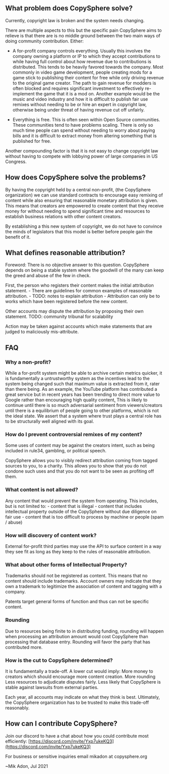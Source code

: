 ## What problem does CopySphere solve?
Currently, copyright law is broken and the system needs changing.

There are multiple aspects to this but the specific pain CopySphere aims to relieve is that
there are is no middle ground between the two main ways of doing community contribution. Either:

- A for-profit company controls everything. Usually this involves the company
owning a platform or IP to which they accept contributions to while having full control
about how revenue due to contributions is distributed. This tends to be heavily favored towards the company.
Most commonly in video game development,
people creating mods for a game stick to publishing their content for free
while only driving revenue to the original game creator.
The path to gain revenue for modders is often blocked and requires significant
investment to effectively re-implement the game that it is a mod on.
Another example would be the music and video industry and how it is difficult to publish
fair use remixes without needing to be or hire an expert in copyright law,
otherwise being under threat of having revenue cut off unfairly.

- Everything is free. This is often seen within Open Source communities.
These communities tend to have problems scaling. There is only so much time
people can spend without needing to worry about paying bills and it is difficult
to extract money from altering something that is published for free.

Another compounding factor is that it is not easy to change copyright law without
having to compete with lobbying power of large companies in US Congress.

## How does CopySphere solve the problems?
By having the copyright held by a central non-profit, (the CopySphere organization)
we can use standard contracts to encourage easy remixing of content
while also ensuring that reasonable monetary attribution is given.
This means that creators are empowered to create content that they
receive money for without needing to spend significant time and resources to establish
business relations with other content creators.

By establishing a this new system of copyright, we do not have to convince the minds
of legislators that this model is better before people gain the benefit of it.

## What defines reasonable attribution?
Foreword:
There is no objective answer to this question.
CopySphere depends on being a stable system where the goodwill of the many
can keep the greed and abuse of the few in check.

First, the person who registers their content makes the initial attribution statement.
    - There are guidelines for common examples of reasonable attribution.
    - TODO: notes to explain attribution
    - Attribution can only be to works which have been registered before the new content.

Other accounts may dispute the attribution by proposing their own statement.
TODO: community tribunal for scalability

Action may be taken against accounts which make statements that are judged to maliciously mis-attribute.


## FAQ

### Why a non-profit?
While a for-profit system might be able to archive certain metrics quicker,
it is fundamentally a untrustworthy system as the incentives lead to
the system being changed such that maximum value is extracted from it,
rater than there being.
As an example, the YouTube platform has contributed a great service but
in recent years has been trending to direct more value to Google rather
than encouraging high quality content[.](https://www.cartoonbrew.com/ideas-commentary/is-youtube-making-it-harder-for-animators-to-make-money-102408.html)
This is likely to continue until
there is so much adversarial sentiment from viewers/creators
until there is a equilibrium of people going to other platforms, which is not the ideal state.
We assert that a system where trust plays a central role
has to be structurally well aligned with its goal.

### How do I prevent controversial remixes of my content?
Some uses of content may be against the creators intent,
such as being included in rule34, gambling, or political speech.

CopySphere allows you to visibly redirect attribution coming from tagged sources to you, to a charity.
This allows you to show that you do not condone such uses and that you do not want to be seen as profiting off them.


### What content is not allowed?
Any content that would prevent the system from operating.
This includes, but is not limited to:
    - content that is illegal
    - content that includes intellectual property outside of the CopySphere
without due diligence on fair use
    - content that is too difficult to process by machine or people (spam / abuse)

### How will discovery of content work?
External for-profit third parties may use the API to surface
content in a way they see fit as long as they keep to the rules of
reasonable attribution.

### What about other forms of Intellectual Property?
Trademarks should not be registered as content.
This means that no content should include trademarks.
Account owners may indicate that they own a trademark to legitimize
the association of content and tagging with a company.

Patents target general forms of function and thus can not be specific content.

### Rounding
Due to resources being finite to in distributing funding,
rounding will happen when processing an attribution amount would cost CopySphere than processing that database entry.
Rounding will favor the party that has contributed more.


### How is the cut to CopySphere determined?
It is fundamentally a trade-off. A lower cut would imply:
    More money to creators which should encourage more content creation.
    More rounding
    Less resources to adjudicate disputes fairly.
    Less likely that CopySphere is stable against lawsuits from external parties.

Each year, all accounts may indicate on what they think is best.
Ultimately, the CopySphere organization has to be trusted to make this trade-off reasonably.

## How can I contribute CopySphere?
Join our discord to have a chat about how you could contribute most efficiently:
[https://discord.com/invite/Yxp7ukeKQ3](https://discord.com/invite/Yxp7ukeKQ3)

For business or sensitive inquiries email mikadon 𝖺𝗍 copysphere.org


~Mik Adon, Jul 2021
